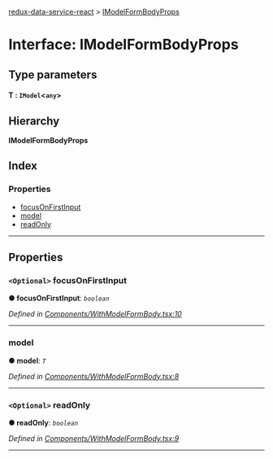 [redux-data-service-react](../README.md) > [IModelFormBodyProps](../interfaces/imodelformbodyprops.md)

# Interface: IModelFormBodyProps

## Type parameters
#### T :  `IModel`<`any`>
## Hierarchy

**IModelFormBodyProps**

## Index

### Properties

* [focusOnFirstInput](imodelformbodyprops.md#focusonfirstinput)
* [model](imodelformbodyprops.md#model)
* [readOnly](imodelformbodyprops.md#readonly)

---

## Properties

<a id="focusonfirstinput"></a>

### `<Optional>` focusOnFirstInput

**● focusOnFirstInput**: *`boolean`*

*Defined in [Components/WithModelFormBody.tsx:10](https://github.com/Rediker-Software/redux-data-service-react/blob/5ddfd25/src/Components/WithModelFormBody.tsx#L10)*

___
<a id="model"></a>

###  model

**● model**: *`T`*

*Defined in [Components/WithModelFormBody.tsx:8](https://github.com/Rediker-Software/redux-data-service-react/blob/5ddfd25/src/Components/WithModelFormBody.tsx#L8)*

___
<a id="readonly"></a>

### `<Optional>` readOnly

**● readOnly**: *`boolean`*

*Defined in [Components/WithModelFormBody.tsx:9](https://github.com/Rediker-Software/redux-data-service-react/blob/5ddfd25/src/Components/WithModelFormBody.tsx#L9)*

___

